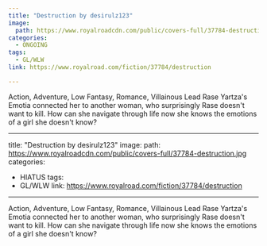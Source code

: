 ```yaml
---
title: "Destruction by desirulz123"
image:
  path: https://www.royalroadcdn.com/public/covers-full/37784-destruction.jpg
categories:
  - ONGOING
tags:
  - GL/WLW
link: https://www.royalroad.com/fiction/37784/destruction

---
```

Action, Adventure, Low Fantasy, Romance, Villainous Lead
Rase Yartza's Emotia connected her to another woman, who surprisingly Rase doesn't want to kill. How can she navigate through life now she knows the emotions of a girl she doesn't know?

---
title: "Destruction by desirulz123"
image:
  path: https://www.royalroadcdn.com/public/covers-full/37784-destruction.jpg
categories:
  - HIATUS
tags:
  - GL/WLW
link: https://www.royalroad.com/fiction/37784/destruction

---
Action, Adventure, Low Fantasy, Romance, Villainous Lead
Rase Yartza's Emotia connected her to another woman, who surprisingly Rase doesn't want to kill. How can she navigate through life now she knows the emotions of a girl she doesn't know?

